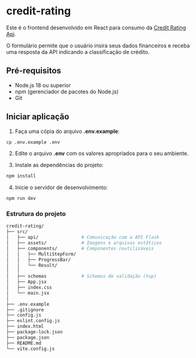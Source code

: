 # credit-rating

Este é o frontend desenvolvido em React para consumo da [Credit Rating Api](https://github.com/lucasrochabz/credit-rating-api).

O formulário permite que o usuário insira seus dados financeiros e receba uma resposta da API indicando a classificação de crédito.

## Pré-requisitos

- Node.js 18 ou superior
- npm (gerenciador de pacotes do Node.js)
- Git

## Iniciar aplicação

1. Faça uma cópia do arquivo **.env.example**:

```bash
cp .env.example .env
```

2. Edite o arquivo **.env** com os valores apropriados para o seu ambiente.

3. Instale as dependências do projeto:

```bash
npm install
```

4. Inicie o servidor de desenvolvimento:

```bash
npm run dev
```

### Estrutura do projeto

```bash
credit-rating/
├── src/
│   ├── api/                # Comunicação com a API Flask
│   ├── assets/             # Imagens e arquivos estáticos
│   ├── components/         # Componentes reutilizáveis
│   │   ├── MultiStepForm/
│   │   ├── ProgressBar/
│   │   └── Result/
│   │
│   ├── schemas             # Schemas de validação (Yup)
│   ├── App.jsx
│   ├── index.css
│   └── main.jsx
│
├── .env.example
├── .gitignore
├── config.js
├── eslint.config.js
├── index.html
├── package-lock.json
├── package.json
├── README.md
└── vite.config.js
```
